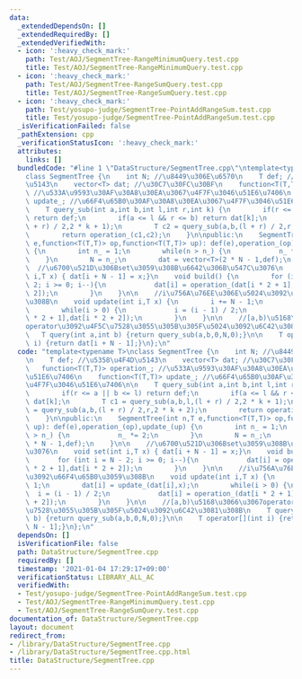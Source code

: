 ```yaml
---
data:
  _extendedDependsOn: []
  _extendedRequiredBy: []
  _extendedVerifiedWith:
  - icon: ':heavy_check_mark:'
    path: Test/AOJ/SegmentTree-RangeMinimumQuery.test.cpp
    title: Test/AOJ/SegmentTree-RangeMinimumQuery.test.cpp
  - icon: ':heavy_check_mark:'
    path: Test/AOJ/SegmentTree-RangeSumQuery.test.cpp
    title: Test/AOJ/SegmentTree-RangeSumQuery.test.cpp
  - icon: ':heavy_check_mark:'
    path: Test/yosupo-judge/SegmentTree-PointAddRangeSum.test.cpp
    title: Test/yosupo-judge/SegmentTree-PointAddRangeSum.test.cpp
  _isVerificationFailed: false
  _pathExtension: cpp
  _verificationStatusIcon: ':heavy_check_mark:'
  attributes:
    links: []
  bundledCode: "#line 1 \"DataStructure/SegmentTree.cpp\"\ntemplate<typename T>\n\
    class SegmentTree {\n    int N; //\u8449\u306E\u6570\n    T def; //\u5358\u4F4D\
    \u5143\n    vector<T> dat; //\u30C7\u30FC\u30BF\n    function<T(T,T)> operation_;\
    \ //\u533A\u9593\u30AF\u30A8\u30EA\u3067\u4F7F\u3046\u51E6\u7406\n    function<T(T,T)>\
    \ update_; //\u66F4\u65B0\u30AF\u30A8\u30EA\u3067\u4F7F\u3046\u51E6\u7406\n\n\
    \    T query_sub(int a,int b,int l,int r,int k) {\n        if(r <= a || b <= l)\
    \ return def;\n        if(a <= l && r <= b) return dat[k];\n        T c1 = query_sub(a,b,l,(l\
    \ + r) / 2,2 * k + 1);\n        T c2 = query_sub(a,b,(l + r) / 2,r,2 * k + 2);\n\
    \        return operation_(c1,c2);\n    }\n\npublic:\n    SegmentTree(int n,T\
    \ e,function<T(T,T)> op,function<T(T,T)> up): def(e),operation_(op),update_(up)\
    \ {\n        int n_ = 1;\n        while(n > n_) {\n            n_ *= 2;\n    \
    \    }\n        N = n_;\n        dat = vector<T>(2 * N - 1,def);\n    }\n\n  \
    \  //\u6700\u521D\u306Bset\u3059\u308B\u6642\u306B\u547C\u3076\n    void set(int\
    \ i,T x) { dat[i + N - 1] = x;}\n    void build() {\n        for (int i = N -\
    \ 2; i >= 0; i--){\n            dat[i] = operation_(dat[i * 2 + 1],dat[i * 2 +\
    \ 2]);\n        }\n    }\n\n    //i\u756A\u76EE\u306E\u5024\u3092\u66F4\u65B0\u3059\
    \u308B\n    void update(int i,T x) {\n        i += N - 1;\n        dat[i] = update_(dat[i],x);\n\
    \        while(i > 0) {\n            i = (i - 1) / 2;\n            dat[i] = operation_(dat[i\
    \ * 2 + 1],dat[i * 2 + 2]);\n        }\n    }\n\n    //[a,b)\u5168\u3066\u3067\
    operator\u3092\u4F5C\u7528\u3055\u305B\u305F\u5024\u3092\u6C42\u3081\u308B\n \
    \   T query(int a,int b) {return query_sub(a,b,0,N,0);}\n\n    T operator[](int\
    \ i) {return dat[i + N - 1];}\n};\n"
  code: "template<typename T>\nclass SegmentTree {\n    int N; //\u8449\u306E\u6570\
    \n    T def; //\u5358\u4F4D\u5143\n    vector<T> dat; //\u30C7\u30FC\u30BF\n \
    \   function<T(T,T)> operation_; //\u533A\u9593\u30AF\u30A8\u30EA\u3067\u4F7F\u3046\
    \u51E6\u7406\n    function<T(T,T)> update_; //\u66F4\u65B0\u30AF\u30A8\u30EA\u3067\
    \u4F7F\u3046\u51E6\u7406\n\n    T query_sub(int a,int b,int l,int r,int k) {\n\
    \        if(r <= a || b <= l) return def;\n        if(a <= l && r <= b) return\
    \ dat[k];\n        T c1 = query_sub(a,b,l,(l + r) / 2,2 * k + 1);\n        T c2\
    \ = query_sub(a,b,(l + r) / 2,r,2 * k + 2);\n        return operation_(c1,c2);\n\
    \    }\n\npublic:\n    SegmentTree(int n,T e,function<T(T,T)> op,function<T(T,T)>\
    \ up): def(e),operation_(op),update_(up) {\n        int n_ = 1;\n        while(n\
    \ > n_) {\n            n_ *= 2;\n        }\n        N = n_;\n        dat = vector<T>(2\
    \ * N - 1,def);\n    }\n\n    //\u6700\u521D\u306Bset\u3059\u308B\u6642\u306B\u547C\
    \u3076\n    void set(int i,T x) { dat[i + N - 1] = x;}\n    void build() {\n \
    \       for (int i = N - 2; i >= 0; i--){\n            dat[i] = operation_(dat[i\
    \ * 2 + 1],dat[i * 2 + 2]);\n        }\n    }\n\n    //i\u756A\u76EE\u306E\u5024\
    \u3092\u66F4\u65B0\u3059\u308B\n    void update(int i,T x) {\n        i += N -\
    \ 1;\n        dat[i] = update_(dat[i],x);\n        while(i > 0) {\n          \
    \  i = (i - 1) / 2;\n            dat[i] = operation_(dat[i * 2 + 1],dat[i * 2\
    \ + 2]);\n        }\n    }\n\n    //[a,b)\u5168\u3066\u3067operator\u3092\u4F5C\
    \u7528\u3055\u305B\u305F\u5024\u3092\u6C42\u3081\u308B\n    T query(int a,int\
    \ b) {return query_sub(a,b,0,N,0);}\n\n    T operator[](int i) {return dat[i +\
    \ N - 1];}\n};\n"
  dependsOn: []
  isVerificationFile: false
  path: DataStructure/SegmentTree.cpp
  requiredBy: []
  timestamp: '2021-01-04 17:29:17+09:00'
  verificationStatus: LIBRARY_ALL_AC
  verifiedWith:
  - Test/yosupo-judge/SegmentTree-PointAddRangeSum.test.cpp
  - Test/AOJ/SegmentTree-RangeMinimumQuery.test.cpp
  - Test/AOJ/SegmentTree-RangeSumQuery.test.cpp
documentation_of: DataStructure/SegmentTree.cpp
layout: document
redirect_from:
- /library/DataStructure/SegmentTree.cpp
- /library/DataStructure/SegmentTree.cpp.html
title: DataStructure/SegmentTree.cpp
---
```

